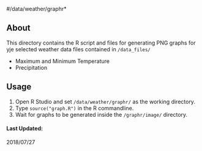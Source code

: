 #/data/weather/graphr*
<br>


## About

This directory contains the R script and files for generating PNG graphs for yje selected weather data files contained in `/data_files/`

- Maximum and Minimum Temperature
- Precipitation

## Usage

1. Open R Studio and set `/data/weather/graphr/` as the working directory.
2. Type `source("graph.R")` in the R commandline.
3. Wait for graphs to be generated inside the `/graphr/image/` directory.


#### Last Updated: 
2018/07/27